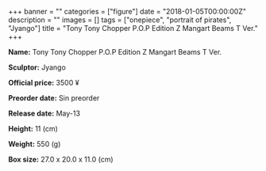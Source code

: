+++
banner = ""
categories = ["figure"]
date = "2018-01-05T00:00:00Z"
description = ""
images = []
tags = ["onepiece", "portrait of pirates", "Jyango"]
title = "Tony Tony Chopper P.O.P Edition Z Mangart Beams T Ver."
+++

**Name:** Tony Tony Chopper P.O.P Edition Z Mangart Beams T Ver.

**Sculptor:** Jyango

**Official price:** 3500 ¥

**Preorder date:** Sin preorder

**Release date:** May-13

**Height:** 11 (cm)

**Weight:** 550 (g)

**Box size:** 27.0 x 20.0 x 11.0 (cm)
